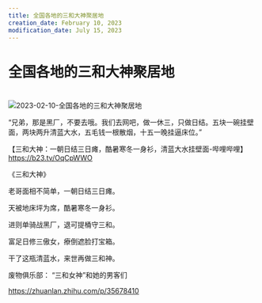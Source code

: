 ```yaml
---
title: 全国各地的三和大神聚居地
creation_date: February 10, 2023
modification_date: July 15, 2023
---
```



# 全国各地的三和大神聚居地

#

![2023-02-10-全国各地的三和大神聚居地](assets/2023-02-10-全国各地的三和大神聚居地.jpeg)

“兄弟，那是黑厂，不要去哦。我们去网吧，做一休三，只做日结。五块一碗挂壁面，两块两升清蓝大水，五毛钱一根散烟，十五一晚挂逼床位。”

【三和大神：一朝日结三日瘫，酷暑寒冬一身衫，清蓝大水挂壁面-哔哩哔哩】 https://b23.tv/OqCpWWO

《三和大神》

老哥面相不简单，一朝日结三日瘫。

天被地床坪为席，酷暑寒冬一身衫。

进则单骑战黑厂，退可提桶守三和。

富足日修三傲女，療倒遮脸打宝箱。

干了这瓶清蓝水，来世再做三和神。

废物俱乐部： “三和女神”和她的男客们

https://zhuanlan.zhihu.com/p/35678410

